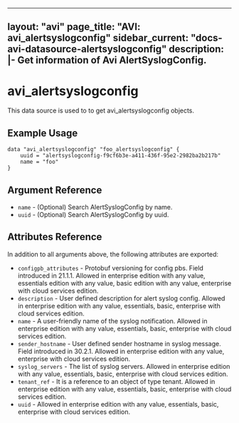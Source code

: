 <!--
    Copyright 2021 VMware, Inc.
    SPDX-License-Identifier: Mozilla Public License 2.0
-->
---
layout: "avi"
page_title: "AVI: avi_alertsyslogconfig"
sidebar_current: "docs-avi-datasource-alertsyslogconfig"
description: |-
  Get information of Avi AlertSyslogConfig.
---

# avi_alertsyslogconfig

This data source is used to to get avi_alertsyslogconfig objects.

## Example Usage

```hcl
data "avi_alertsyslogconfig" "foo_alertsyslogconfig" {
    uuid = "alertsyslogconfig-f9cf6b3e-a411-436f-95e2-2982ba2b217b"
    name = "foo"
}
```

## Argument Reference

* `name` - (Optional) Search AlertSyslogConfig by name.
* `uuid` - (Optional) Search AlertSyslogConfig by uuid.

## Attributes Reference

In addition to all arguments above, the following attributes are exported:

* `configpb_attributes` - Protobuf versioning for config pbs. Field introduced in 21.1.1. Allowed in enterprise edition with any value, essentials edition with any value, basic edition with any value, enterprise with cloud services edition.
* `description` - User defined description for alert syslog config. Allowed in enterprise edition with any value, essentials, basic, enterprise with cloud services edition.
* `name` - A user-friendly name of the syslog notification. Allowed in enterprise edition with any value, essentials, basic, enterprise with cloud services edition.
* `sender_hostname` - User defined sender hostname in syslog message. Field introduced in 30.2.1. Allowed in enterprise edition with any value, enterprise with cloud services edition.
* `syslog_servers` - The list of syslog servers. Allowed in enterprise edition with any value, essentials, basic, enterprise with cloud services edition.
* `tenant_ref` - It is a reference to an object of type tenant. Allowed in enterprise edition with any value, essentials, basic, enterprise with cloud services edition.
* `uuid` - Allowed in enterprise edition with any value, essentials, basic, enterprise with cloud services edition.

